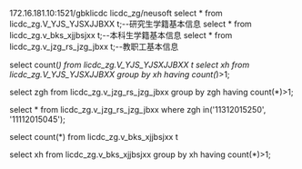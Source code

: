 
172.16.181.10:1521/gbklicdc
licdc_zg/neusoft
select * from licdc_zg.V_YJS_YJSXJJBXX t;--研究生学籍基本信息
select * from licdc_zg.v_bks_xjjbsjxx t;--本科生学籍基本信息
select * from licdc_zg.v_jzg_rs_jzg_jbxx t;--教职工基本信息


select count(*) from licdc_zg.V_YJS_YJSXJJBXX t
select xh from licdc_zg.V_YJS_YJSXJJBXX group by xh having count(*)>1;

select zgh from licdc_zg.v_jzg_rs_jzg_jbxx group by zgh having count(*)>1;

select * from licdc_zg.v_jzg_rs_jzg_jbxx where zgh in('11312015250', '11112015045');

select count(*) from licdc_zg.v_bks_xjjbsjxx t

select xh from licdc_zg.v_bks_xjjbsjxx group by xh having count(*)>1;